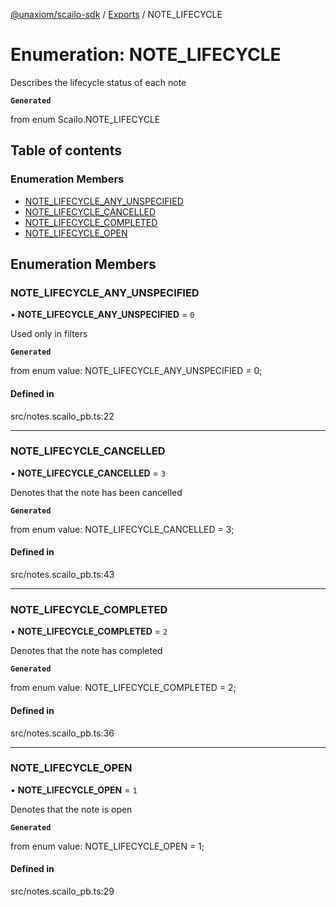 [@unaxiom/scailo-sdk](../README.md) / [Exports](../modules.md) / NOTE\_LIFECYCLE

# Enumeration: NOTE\_LIFECYCLE

Describes the lifecycle status of each note

**`Generated`**

from enum Scailo.NOTE_LIFECYCLE

## Table of contents

### Enumeration Members

- [NOTE\_LIFECYCLE\_ANY\_UNSPECIFIED](NOTE_LIFECYCLE.md#note_lifecycle_any_unspecified)
- [NOTE\_LIFECYCLE\_CANCELLED](NOTE_LIFECYCLE.md#note_lifecycle_cancelled)
- [NOTE\_LIFECYCLE\_COMPLETED](NOTE_LIFECYCLE.md#note_lifecycle_completed)
- [NOTE\_LIFECYCLE\_OPEN](NOTE_LIFECYCLE.md#note_lifecycle_open)

## Enumeration Members

### NOTE\_LIFECYCLE\_ANY\_UNSPECIFIED

• **NOTE\_LIFECYCLE\_ANY\_UNSPECIFIED** = ``0``

Used only in filters

**`Generated`**

from enum value: NOTE_LIFECYCLE_ANY_UNSPECIFIED = 0;

#### Defined in

src/notes.scailo_pb.ts:22

___

### NOTE\_LIFECYCLE\_CANCELLED

• **NOTE\_LIFECYCLE\_CANCELLED** = ``3``

Denotes that the note has been cancelled

**`Generated`**

from enum value: NOTE_LIFECYCLE_CANCELLED = 3;

#### Defined in

src/notes.scailo_pb.ts:43

___

### NOTE\_LIFECYCLE\_COMPLETED

• **NOTE\_LIFECYCLE\_COMPLETED** = ``2``

Denotes that the note has completed

**`Generated`**

from enum value: NOTE_LIFECYCLE_COMPLETED = 2;

#### Defined in

src/notes.scailo_pb.ts:36

___

### NOTE\_LIFECYCLE\_OPEN

• **NOTE\_LIFECYCLE\_OPEN** = ``1``

Denotes that the note is open

**`Generated`**

from enum value: NOTE_LIFECYCLE_OPEN = 1;

#### Defined in

src/notes.scailo_pb.ts:29
